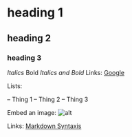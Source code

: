# heading 1
## heading 2
### heading 3
_Italics_
Bold
_Italics and Bold_
Links: [Google](https://google.com/)

Lists:

– Thing 1
– Thing 2
– Thing 3

Embed an image:
![alt](https://upload.wikimedia.org/wikipedia/en/a/aa/Bart_Simpson_200px.png)

Links: [Markdown Syntaxis](https://simplenote.com/help/#markdown)
